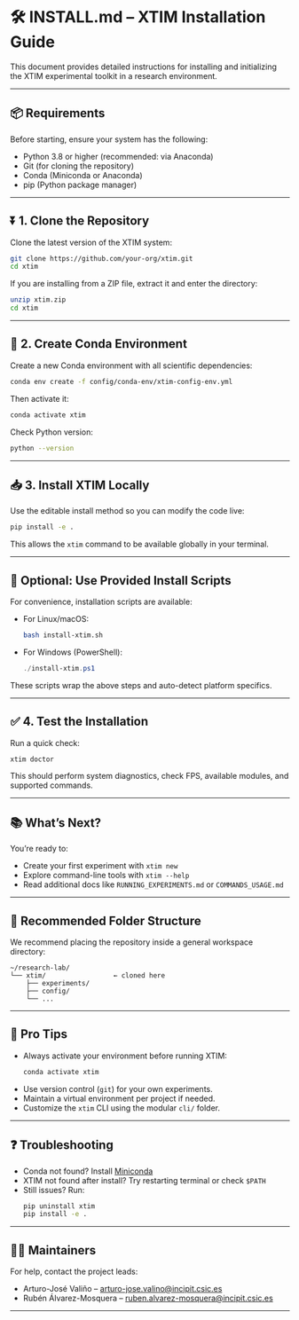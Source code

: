 # 🛠️ INSTALL.md – XTIM Installation Guide

This document provides detailed instructions for installing and initializing the XTIM experimental toolkit in a research environment.

---

## 📦 Requirements

Before starting, ensure your system has the following:

- Python 3.8 or higher (recommended: via Anaconda)
- Git (for cloning the repository)
- Conda (Miniconda or Anaconda)
- pip (Python package manager)

---

## ⏬ 1. Clone the Repository

Clone the latest version of the XTIM system:

```bash
git clone https://github.com/your-org/xtim.git
cd xtim
```

If you are installing from a ZIP file, extract it and enter the directory:

```bash
unzip xtim.zip
cd xtim
```

---

## 🧪 2. Create Conda Environment

Create a new Conda environment with all scientific dependencies:

```bash
conda env create -f config/conda-env/xtim-config-env.yml
```

Then activate it:

```bash
conda activate xtim
```

Check Python version:

```bash
python --version
```

---

## 📥 3. Install XTIM Locally

Use the editable install method so you can modify the code live:

```bash
pip install -e .
```

This allows the `xtim` command to be available globally in your terminal.

---

## 🔄 Optional: Use Provided Install Scripts

For convenience, installation scripts are available:

- For Linux/macOS:
  ```bash
  bash install-xtim.sh
  ```

- For Windows (PowerShell):
  ```powershell
  ./install-xtim.ps1
  ```

These scripts wrap the above steps and auto-detect platform specifics.

---

## ✅ 4. Test the Installation

Run a quick check:

```bash
xtim doctor
```

This should perform system diagnostics, check FPS, available modules, and supported commands.

---

## 📚 What’s Next?

You’re ready to:

- Create your first experiment with `xtim new`
- Explore command-line tools with `xtim --help`
- Read additional docs like `RUNNING_EXPERIMENTS.md` or `COMMANDS_USAGE.md`

---

## 📂 Recommended Folder Structure

We recommend placing the repository inside a general workspace directory:

```
~/research-lab/
└── xtim/                 ← cloned here
    ├── experiments/
    ├── config/
    └── ...
```

---

## 🧠 Pro Tips

- Always activate your environment before running XTIM:
  ```bash
  conda activate xtim
  ```
- Use version control (`git`) for your own experiments.
- Maintain a virtual environment per project if needed.
- Customize the `xtim` CLI using the modular `cli/` folder.

---

## ❓ Troubleshooting

- Conda not found? Install [Miniconda](https://docs.conda.io/en/latest/miniconda.html)
- XTIM not found after install? Try restarting terminal or check `$PATH`
- Still issues? Run:
  ```bash
  pip uninstall xtim
  pip install -e .
  ```

---

## 👨‍🔬 Maintainers

For help, contact the project leads:

- Arturo-José Valiño – arturo-jose.valino@incipit.csic.es
- Rubén Álvarez-Mosquera – ruben.alvarez-mosquera@incipit.csic.es

---
